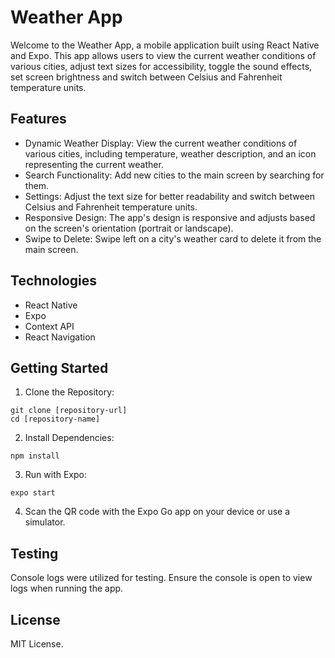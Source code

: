 # Weather App

Welcome to the Weather App, a mobile application built using React Native and Expo. This app allows users to view the current weather conditions of various cities, adjust text sizes for accessibility, toggle the sound effects, set screen brightness and switch between Celsius and Fahrenheit temperature units.

## Features

- Dynamic Weather Display: View the current weather conditions of various cities, including temperature, weather description, and an icon representing the current weather.
- Search Functionality: Add new cities to the main screen by searching for them.
- Settings: Adjust the text size for better readability and switch between Celsius and Fahrenheit temperature units.
- Responsive Design: The app's design is responsive and adjusts based on the screen's orientation (portrait or landscape).
- Swipe to Delete: Swipe left on a city's weather card to delete it from the main screen.

## Technologies
- React Native
- Expo
- Context API
- React Navigation

## Getting Started

1. Clone the Repository:
```
git clone [repository-url]
cd [repository-name]
```

2. Install Dependencies:
```
npm install
```

3. Run with Expo:
```
expo start
```

4. Scan the QR code with the Expo Go app on your device or use a simulator.

## Testing
Console logs were utilized for testing. Ensure the console is open to view logs when running the app.

## License
MIT License.

